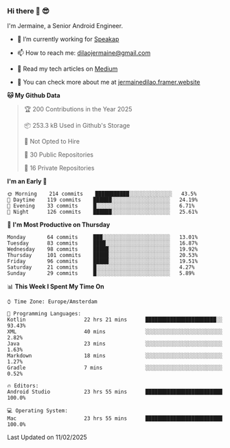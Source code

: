 ### Hi there 👋 😎
I'm Jermaine, a Senior Android Engineer.

- 🔭 I’m currently working for [Speakap](https://www.speakap.com/)

- 📫 How to reach me: dilaojermaine@gmail.com

- 📖 Read my tech articles on [Medium](https://jermainedilao.medium.com/)

- 👀 You can check more about me at [jermainedilao.framer.website](https://jermainedilao.framer.website)

<!--
**jermainedilao/jermainedilao** is a ✨ _special_ ✨ repository because its `README.md` (this file) appears on your GitHub profile.

Here are some ideas to get you started:

- 🔭 I’m currently working on ...
- 🌱 I’m currently learning ...
- 👯 I’m looking to collaborate on ...
- 🤔 I’m looking for help with ...
- 💬 Ask me about ...
- 📫 How to reach me: ...
- 😄 Pronouns: ...
- ⚡ Fun fact: ...
-->

<!--START_SECTION:waka-->
**🐱 My Github Data** 

> 🏆 200 Contributions in the Year 2025
 > 
> 📦 253.3 kB Used in Github's Storage 
 > 
> 🚫 Not Opted to Hire
 > 
> 📜 30 Public Repositories 
 > 
> 🔑 16 Private Repositories  
 > 
**I'm an Early 🐤** 

```text
🌞 Morning    214 commits    ███████████░░░░░░░░░░░░░░   43.5% 
🌆 Daytime    119 commits    ██████░░░░░░░░░░░░░░░░░░░   24.19% 
🌃 Evening    33 commits     █░░░░░░░░░░░░░░░░░░░░░░░░   6.71% 
🌙 Night      126 commits    ██████░░░░░░░░░░░░░░░░░░░   25.61%

```
📅 **I'm Most Productive on Thursday** 

```text
Monday       64 commits     ███░░░░░░░░░░░░░░░░░░░░░░   13.01% 
Tuesday      83 commits     ████░░░░░░░░░░░░░░░░░░░░░   16.87% 
Wednesday    98 commits     █████░░░░░░░░░░░░░░░░░░░░   19.92% 
Thursday     101 commits    █████░░░░░░░░░░░░░░░░░░░░   20.53% 
Friday       96 commits     █████░░░░░░░░░░░░░░░░░░░░   19.51% 
Saturday     21 commits     █░░░░░░░░░░░░░░░░░░░░░░░░   4.27% 
Sunday       29 commits     █░░░░░░░░░░░░░░░░░░░░░░░░   5.89%

```


📊 **This Week I Spent My Time On** 

```text
⌚︎ Time Zone: Europe/Amsterdam

💬 Programming Languages: 
Kotlin                   22 hrs 21 mins      ███████████████████████░░   93.43% 
XML                      40 mins             ░░░░░░░░░░░░░░░░░░░░░░░░░   2.82% 
Java                     23 mins             ░░░░░░░░░░░░░░░░░░░░░░░░░   1.63% 
Markdown                 18 mins             ░░░░░░░░░░░░░░░░░░░░░░░░░   1.27% 
Gradle                   7 mins              ░░░░░░░░░░░░░░░░░░░░░░░░░   0.52%

🔥 Editors: 
Android Studio           23 hrs 55 mins      █████████████████████████   100.0%

💻 Operating System: 
Mac                      23 hrs 55 mins      █████████████████████████   100.0%

```


 Last Updated on 11/02/2025
<!--END_SECTION:waka-->
